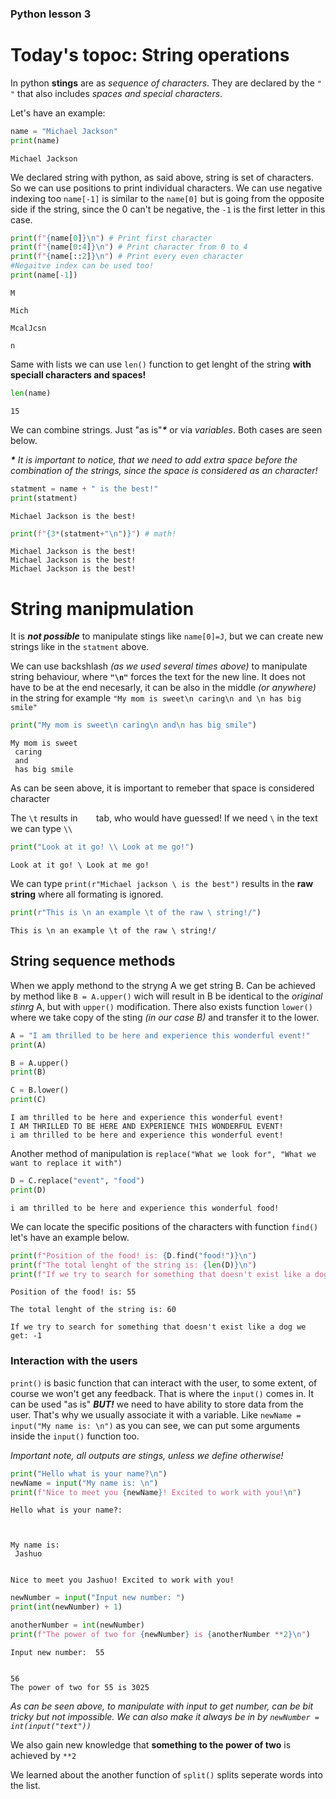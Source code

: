 ### __Python lesson 3__

# __Today's topoc: String operations__

In python __stings__ are as _sequence of characters_. They are declared by the `" "` that also includes _spaces and special characters_.

Let's have an example:


```python
name = "Michael Jackson"
print(name)
```

    Michael Jackson
    

We declared string with python, as said above, string is set of characters. So we can use positions to print individual characters. We can use negative indexing too `name[-1]` is similar to the `name[0]` but is going from the opposite side if the string, since the 0 can't be negative, the `-1` is the first letter in this case.


```python
print(f"{name[0]}\n") # Print first character
print(f"{name[0:4]}\n") # Print character from 0 to 4
print(f"{name[::2]}\n") # Print every even character
#Negaitve index can be used too!
print(name[-1])
```

    M
    
    Mich
    
    McalJcsn
    
    n
    

Same with lists we can use `len()` function to get lenght of the string __with speciall characters and spaces!__


```python
len(name)
```




    15



We can combine strings. Just "as is"___*___ or via _variables_. Both cases are seen below.

___*___ _It is important to notice, that we need to add extra space before the combination of the strings, since the space is considered as an character!_


```python
statment = name + " is the best!"
print(statment)
```

    Michael Jackson is the best!
    


```python
print(f"{3*(statment+"\n")}") # math!
```

    Michael Jackson is the best!
    Michael Jackson is the best!
    Michael Jackson is the best!
    
    

# String manipmulation 
It is ___not possible___ to manipulate stings like `name[0]=J`, but we can create new strings like in the `statment` above.

We can use backshlash _(as we used several times above)_ to manipulate string behaviour, where __`"\n"`__ forces the text for the new line. It does not have to be at the end necesarly, it can be also in the middle _(or anywhere)_ in the string for example `"My mom is sweet\n caring\n and \n has big smile"`


```python
print("My mom is sweet\n caring\n and\n has big smile")
```

    My mom is sweet
     caring
     and
     has big smile
    

As can be seen above, it is important to remeber that space is considered character

The `\t` results in `   ` tab, who would have guessed!
If we need `\` in the text we can type  `\\`


```python
print("Look at it go! \\ Look at me go!")
```

    Look at it go! \ Look at me go!
    

We can  type `print(r"Michael jackson \ is the best")` results in the __raw string__ where all formating is ignored.


```python
print(r"This is \n an example \t of the raw \ string!/")
```

    This is \n an example \t of the raw \ string!/
    

## String sequence methods
When we apply methond to the stryng A we get string B. Can be achieved by method like `B = A.upper()` wich will result in B be identical to the _original stinrg_ A, but with `upper()` modification. There also exists function `lower()` where we take copy of the sting _(in our case B)_ and transfer it to the lower.


```python
A = "I am thrilled to be here and experience this wonderful event!"
print(A)

B = A.upper()
print(B)

C = B.lower()
print(C)
```

    I am thrilled to be here and experience this wonderful event!
    I AM THRILLED TO BE HERE AND EXPERIENCE THIS WONDERFUL EVENT!
    i am thrilled to be here and experience this wonderful event!
    

Another method of manipulation is `replace("What we look for", "What we want to replace it with")`


```python
D = C.replace("event", "food")
print(D)
```

    i am thrilled to be here and experience this wonderful food!
    

We can locate the specific positions of the characters with function `find()` let's have an example below.


```python
print(f"Position of the food! is: {D.find("food!")}\n")
print(f"The total lenght of the string is: {len(D)}\n")
print(f"If we try to search for something that doesn't exist like a dog we get: {D.find("dog!")}\n")
```

    Position of the food! is: 55
    
    The total lenght of the string is: 60
    
    If we try to search for something that doesn't exist like a dog we get: -1
    
    

### Interaction with the users
`print()` is basic function that can interact with the user, to some extent, of course we won't get any feedback. That is where the `input()` comes in. It can be used "as is" ___BUT!___ we need to have ability to store data from the user. That's why we usually associate it with a variable. Like `newName = input("My name is: \n")` as you can see, we can put some arguments inside the `input()` function too.

_Important note, all outputs are stings, unless we define otherwise!_


```python
print("Hello what is your name?\n")
newName = input("My name is: \n")
print(f"Nice to meet you {newName}! Excited to work with you!\n")
```

    Hello what is your name?: 
    
    

    My name is: 
     Jashuo
    

    Nice to meet you Jashuo! Excited to work with you!
    
    


```python
newNumber = input("Input new number: ")
print(int(newNumber) + 1)

anotherNumber = int(newNumber)
print(f"The power of two for {newNumber} is {anotherNumber **2}\n")
```

    Input new number:  55
    

    56
    The power of two for 55 is 3025
    
    

_As can be seen above, to manipulate with input to get number, can be bit tricky but not impossible. We can also make it always be in by `newNumber = int(input("text"))`_


We also gain new knowledge that __something to the power of two__ is achieved by `**2`

We learned about the another function of `split()` splits seperate words into the list.


```python

```
